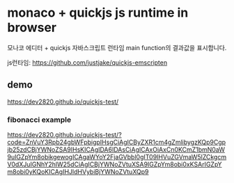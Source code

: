 # monaco + quickjs js runtime in browser

모나코 에디터 + quickjs 자바스크립트 런타임
main function의 결과값을 표시합니다.

js런타임: https://github.com/justjake/quickjs-emscripten

## demo

https://dev2820.github.io/quickjs-test/

### fibonacci example

https://dev2820.github.io/quickjs-test/?code=ZnVuY3Rpb24gbWFpbigpIHsgCiAgICByZXR1cm4gZmlibygzKQp9Cgpjb25zdCBjYWNoZSA9IHsKICAgIDA6IDAsCiAgICAxOiAxCn0KCmZ1bmN0aW9uIGZpYm8obikgewogICAgaWYoY2FjaGVbbl0gIT09IHVuZGVmaW5lZCkgcmV0dXJuIGNhY2hlW25dCiAgICBjYWNoZVtuXSA9IGZpYm8obi0xKSArIGZpYm8obi0yKQoKICAgIHJldHVybiBjYWNoZVtuXQp9
